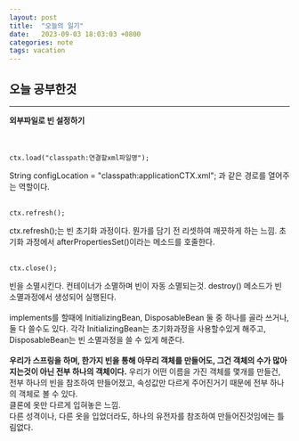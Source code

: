 ```yaml
---
layout: post
title:  "오늘의 일기"
date:   2023-09-03 18:03:03 +0800
categories: note
tags: vacation
---
```

## 오늘 공부한것
___
**외부파일로 빈 설정하기**
<br>
<br> 
<br>
```
ctx.load("classpath:연결할xml파일명");
```
String configLocation = "classpath:applicationCTX.xml"; 과 같은 경로를 열어주는 역할이다.
<br>
<br>
```
ctx.refresh();
```
ctx.refresh();는 빈 초기화 과정이다.
뭔가를 담기 전 리셋하여 깨끗하게 하는 느낌.
초기화 과정에서 afterPropertiesSet()이라는 메소드를 호줄한다.
<br>
<br>
```
ctx.close();
```
빈을 소멸시킨다.
컨테이너가 소멸하며 빈이 자동 소멸되는것.
destroy() 메소드가 빈 소멸과정에서 생성되어 실행된다.
<br>
<br>
implements를 할때에 InitializingBean, DisposableBean 둘 중 하나를 골라 쓰거나, 둘 다 쓸수도 있다.
각각 
InitializingBean는 초기화과정을 사용할수있게 해주고,
DisposableBean는 빈 소멸과정을 쓸 수 있게 해준다.
<br>
<br>
__우리가 스프링을 하며, 한가지 빈을 통해 아무리 객체를 만들어도, 그건 객체의 수가 많아지는것이 아닌 전부 하나의 객체이다.__
우리가 어떤 이름을 가진 객체를 몇개를 만들건, 전부 하나의 빈을 참조하여 만들어졌고, 속성값만 다르게 주어진거기 때문에 전부 하나의 객체로 볼 수 있다.
<br>
클론에 옷만 다르게 입혀놓은 느낌.
<br>
다른 성격이나, 다른 옷을 입었더라도, 하나의 유전자를 참조하여 만들어진것임에는 틀림없다.


